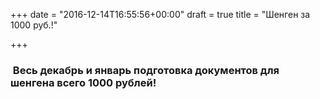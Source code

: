 +++
date = "2016-12-14T16:55:56+00:00"
draft = true
title = "Шенген за 1000 руб.!"

+++
###  Весь декабрь и январь подготовка документов для шенгена всего 1000 рублей!